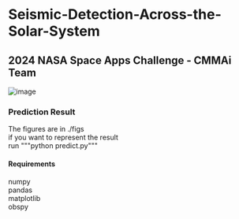 # Seismic-Detection-Across-the-Solar-System
## 2024 NASA Space Apps Challenge - CMMAi Team
![image](https://github.com/wei-che34/Seismic-Detection-Across-the-Solar-System/blob/main/framework.jpg)
### Prediction Result
The figures are in ./figs\
if you want to represent the result\
run """python predict.py"""

#### Requirements
numpy\
pandas\
matplotlib\
obspy
